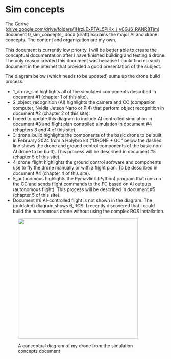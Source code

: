 # Sim concepts

The Gdrive ([drive.google.com/drive/folders/1HrzLExPTAL5PIKx\_j\_y0GJ6\_RANR8Tjm](https://drive.google.com/drive/folders/1HrzLExPTAL5PIKx\_j\_y0GJ6\_RANR8Tjm)) document 0\_sim\_concepts\_.docx (draft) explains the major AI and drone concepts.  The content and organization are my own.

This document is currently low priority. I will be better able to create the conceptual documentation after I have finished building and testing a drone. The only reason created this document was because I could find no such document in the internet that provided a good presentation of the subject.

The diagram below (which needs to be updated) sums up the drone build process.

* 1\_drone\_sim highlights all of the simulated components described in document #1 (chapter 1 of this site).
* 2\_object\_recognition (AI) highlights the camera and CC (companion computer, Nvidia Jetson Nano or PI4) that perform object recognition in document #2 (chapter 2 of this site).
* I need to update this diagram to include AI controlled simulation in document #3 and flight plan controlled simulation in document #4 (chapters 3 and 4 of this site).
* 3\_drone\_build highlights the components of the basic drone to be built in February 2024 from a Holybro kit ("DRONE + GC" below the dashed line shows the drone and ground control components of the basic non-AI drone to be built).  This process will be described in document #5 (chapter 5 of this site).
* 4\_drone\_flight highlights the ground control software and components use to fly the drone manually or with a flight plan. To be described in document #4 (chapter 4 of this site).&#x20;
* 5\_autonomous  highlights the Pymavlink (Python) program that runs on the CC and sends flight commands to the FC based on AI outputs (autonomous flight). This process will be described in document #5 (chapter 5 of this site).
* Document #6 AI-controlled flight is not shown in the diagram. The (outdated) diagram shows 6\_ROS. I recently discovered that I could build the autonomous drone without using the complex ROS installation.

<figure><img src="https://lh7-us.googleusercontent.com/RLYg8SNc8G7cuq0Z8n9E0l7Mv6GSt36QFpyB7id7H1ugreGj0LRAci1a55cBafiUOiwc-C2w6jW71e7_HFdFePvEhhG3V1_bNisw5fYhzkDslTNJQ22rAAoN8SIwqGcGeyvOGE9WEiE-WspyOuSMEA" alt="" width="375"><figcaption><p>A conceptual diagram of my drone from the simulation concepts document</p></figcaption></figure>

